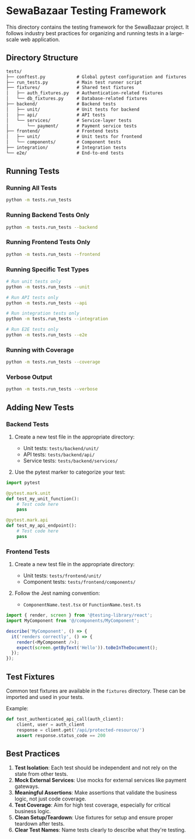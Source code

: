 # SewaBazaar Testing Framework

This directory contains the testing framework for the SewaBazaar project. It follows industry best practices for organizing and running tests in a large-scale web application.

## Directory Structure

```txt
tests/
├── conftest.py            # Global pytest configuration and fixtures
├── run_tests.py           # Main test runner script
├── fixtures/              # Shared test fixtures
│   ├── auth_fixtures.py   # Authentication-related fixtures
│   └── db_fixtures.py     # Database-related fixtures
├── backend/               # Backend tests
│   ├── unit/              # Unit tests for backend
│   ├── api/               # API tests
│   └── services/          # Service-layer tests
│       └── payment/       # Payment service tests
├── frontend/              # Frontend tests
│   ├── unit/              # Unit tests for frontend
│   └── components/        # Component tests
├── integration/           # Integration tests
└── e2e/                   # End-to-end tests
```

## Running Tests

### Running All Tests

```bash
python -m tests.run_tests
```

### Running Backend Tests Only

```bash
python -m tests.run_tests --backend
```

### Running Frontend Tests Only

```bash
python -m tests.run_tests --frontend
```

### Running Specific Test Types

```bash
# Run unit tests only
python -m tests.run_tests --unit

# Run API tests only
python -m tests.run_tests --api

# Run integration tests only
python -m tests.run_tests --integration

# Run E2E tests only
python -m tests.run_tests --e2e
```

### Running with Coverage

```bash
python -m tests.run_tests --coverage
```

### Verbose Output

```bash
python -m tests.run_tests --verbose
```

## Adding New Tests

### Backend Tests

1. Create a new test file in the appropriate directory:
   - Unit tests: `tests/backend/unit/`
   - API tests: `tests/backend/api/`
   - Service tests: `tests/backend/services/`

2. Use the pytest marker to categorize your test:

```python
import pytest

@pytest.mark.unit
def test_my_unit_function():
    # Test code here
    pass

@pytest.mark.api
def test_my_api_endpoint():
    # Test code here
    pass
```

### Frontend Tests

1. Create a new test file in the appropriate directory:
   - Unit tests: `tests/frontend/unit/`
   - Component tests: `tests/frontend/components/`

2. Follow the Jest naming convention:
   - `ComponentName.test.tsx` or `FunctionName.test.ts`

```javascript
import { render, screen } from '@testing-library/react';
import MyComponent from '@/components/MyComponent';

describe('MyComponent', () => {
  it('renders correctly', () => {
    render(<MyComponent />);
    expect(screen.getByText('Hello')).toBeInTheDocument();
  });
});
```

## Test Fixtures

Common test fixtures are available in the `fixtures` directory. These can be imported and used in your tests.

Example:

```python
def test_authenticated_api_call(auth_client):
    client, user = auth_client
    response = client.get('/api/protected-resource/')
    assert response.status_code == 200
```

## Best Practices

1. **Test Isolation**: Each test should be independent and not rely on the state from other tests.
2. **Mock External Services**: Use mocks for external services like payment gateways.
3. **Meaningful Assertions**: Make assertions that validate the business logic, not just code coverage.
4. **Test Coverage**: Aim for high test coverage, especially for critical business logic.
5. **Clean Setup/Teardown**: Use fixtures for setup and ensure proper teardown after tests.
6. **Clear Test Names**: Name tests clearly to describe what they're testing.
